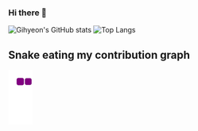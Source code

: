 ### Hi there 👋

<!--
**Gi-hyeon/Gi-hyeon** is a ✨ _special_ ✨ repository because its `README.md` (this file) appears on your GitHub profile.

Here are some ideas to get you started:

- 🔭 I’m currently working on ...
- 🌱 I’m currently learning ...
- 👯 I’m looking to collaborate on ...
- 🤔 I’m looking for help with ...
- 💬 Ask me about ...
- 📫 How to reach me: ...
- 😄 Pronouns: ...
- ⚡ Fun fact: ...
-->

![Gihyeon's GitHub stats](https://github-readme-stats.vercel.app/api?username=Gi-hyeon&show_icons=true&theme=tokyonight)
![Top Langs](https://github-readme-stats.vercel.app/api/top-langs/?username=Gi-hyeon&layout=compact&theme=tokyonight)

## Snake eating my contribution graph
![snake svg](https://github.com/Gi-hyeon/Gi-hyeon/blob/output/github-contribution-grid-snake.gif)
